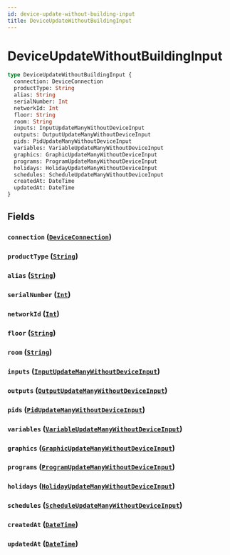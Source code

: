 ```yaml
---
id: device-update-without-building-input
title: DeviceUpdateWithoutBuildingInput
---
```


 # DeviceUpdateWithoutBuildingInput





```graphql
type DeviceUpdateWithoutBuildingInput {
  connection: DeviceConnection
  productType: String
  alias: String
  serialNumber: Int
  networkId: Int
  floor: String
  room: String
  inputs: InputUpdateManyWithoutDeviceInput
  outputs: OutputUpdateManyWithoutDeviceInput
  pids: PidUpdateManyWithoutDeviceInput
  variables: VariableUpdateManyWithoutDeviceInput
  graphics: GraphicUpdateManyWithoutDeviceInput
  programs: ProgramUpdateManyWithoutDeviceInput
  holidays: HolidayUpdateManyWithoutDeviceInput
  schedules: ScheduleUpdateManyWithoutDeviceInput
  createdAt: DateTime
  updatedAt: DateTime
}
```


## Fields

### `connection` ([`DeviceConnection`](/enums/device-connection))




### `productType` ([`String`](/scalars/string))




### `alias` ([`String`](/scalars/string))




### `serialNumber` ([`Int`](/scalars/int))




### `networkId` ([`Int`](/scalars/int))




### `floor` ([`String`](/scalars/string))




### `room` ([`String`](/scalars/string))




### `inputs` ([`InputUpdateManyWithoutDeviceInput`](/inputs/input-update-many-without-device-input))




### `outputs` ([`OutputUpdateManyWithoutDeviceInput`](/inputs/output-update-many-without-device-input))




### `pids` ([`PidUpdateManyWithoutDeviceInput`](/inputs/pid-update-many-without-device-input))




### `variables` ([`VariableUpdateManyWithoutDeviceInput`](/inputs/variable-update-many-without-device-input))




### `graphics` ([`GraphicUpdateManyWithoutDeviceInput`](/inputs/graphic-update-many-without-device-input))




### `programs` ([`ProgramUpdateManyWithoutDeviceInput`](/inputs/program-update-many-without-device-input))




### `holidays` ([`HolidayUpdateManyWithoutDeviceInput`](/inputs/holiday-update-many-without-device-input))




### `schedules` ([`ScheduleUpdateManyWithoutDeviceInput`](/inputs/schedule-update-many-without-device-input))




### `createdAt` ([`DateTime`](/scalars/date-time))




### `updatedAt` ([`DateTime`](/scalars/date-time))






